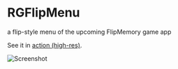 RGFlipMenu
==========

a flip-style menu of the upcoming FlipMemory game app

See it in [action (high-res)](http://bit.ly/LUJOwB).

![Screenshot](http://bit.ly/1lCRhxF)
